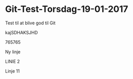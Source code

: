 # Git-Test-Torsdag-19-01-2017
Test til at blive god til Git

kajSDHAKSJHD

765765

Ny linje

LINIE 2








Linje 11
